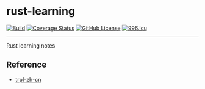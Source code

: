 # rust-learning

[![Build](https://github.com/KaiserLancelot/rust-learning/actions/workflows/build.yml/badge.svg)](https://github.com/KaiserLancelot/rust-learning/actions/workflows/build.yml)
[![Coverage Status](https://codecov.io/gh/KaiserLancelot/rust-learning/branch/main/graph/badge.svg?token=E9SCO20RMK)](https://codecov.io/gh/KaiserLancelot/rust-learning)
[![GitHub License](https://img.shields.io/github/license/KaiserLancelot/rust-learning)](https://github.com/KaiserLancelot/rust-learning/blob/main/LICENSE)
[![996.icu](https://img.shields.io/badge/link-996.icu-red.svg)](https://996.icu)

---

Rust learning notes

## Reference

- [trpl-zh-cn](https://github.com/KaiserY/trpl-zh-cn)
